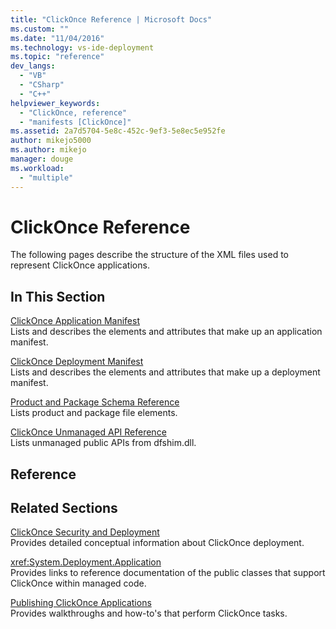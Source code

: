 ```yaml
---
title: "ClickOnce Reference | Microsoft Docs"
ms.custom: ""
ms.date: "11/04/2016"
ms.technology: vs-ide-deployment
ms.topic: "reference"
dev_langs: 
  - "VB"
  - "CSharp"
  - "C++"
helpviewer_keywords: 
  - "ClickOnce, reference"
  - "manifests [ClickOnce]"
ms.assetid: 2a7d5704-5e8c-452c-9ef3-5e8ec5e952fe
author: mikejo5000
ms.author: mikejo
manager: douge
ms.workload: 
  - "multiple"
---
```

# ClickOnce Reference
The following pages describe the structure of the XML files used to represent ClickOnce applications.  
  
## In This Section  
 [ClickOnce Application Manifest](../deployment/clickonce-application-manifest.md)  
 Lists and describes the elements and attributes that make up an application manifest.  
  
 [ClickOnce Deployment Manifest](../deployment/clickonce-deployment-manifest.md)  
 Lists and describes the elements and attributes that make up a deployment manifest.  
  
 [Product and Package Schema Reference](../deployment/product-and-package-schema-reference.md)  
 Lists product and package file elements.  
  
 [ClickOnce Unmanaged API Reference](../deployment/clickonce-unmanaged-api-reference.md)  
 Lists unmanaged public APIs from dfshim.dll.  
  
## Reference  
  
## Related Sections  
 [ClickOnce Security and Deployment](../deployment/clickonce-security-and-deployment.md)  
 Provides detailed conceptual information about ClickOnce deployment.  
  
 <xref:System.Deployment.Application>  
 Provides links to reference documentation of the public classes that support ClickOnce within managed code.  
  
 [Publishing ClickOnce Applications](../deployment/publishing-clickonce-applications.md)  
 Provides walkthroughs and how-to's that perform ClickOnce tasks.